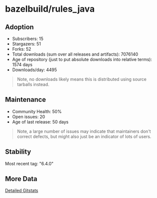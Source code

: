 # bazelbuild/rules_java

## Adoption

- Subscribers: 15
- Stargazers: 51
- Forks: 52
- Total downloads (sum over all releases and artifacts): 7076140
- Age of repository (just to put absolute downloads into relative terms): 1574 days
- Downloads/day: 4495

> Note, no downloads likely means this is distributed using source tarballs instead.

## Maintenance

- Community Health: 50%
- Open issues: 20
- Age of last release: 50 days

> Note, a large number of issues may indicate that maintainers don't correct defects, but might also
> just be an indicator of lots of users.

## Stability

Most recent tag: "6.4.0"

## More Data

[Detailed Gitstats](/bazel-catalog/gitstats/bazelbuild/rules_java)


